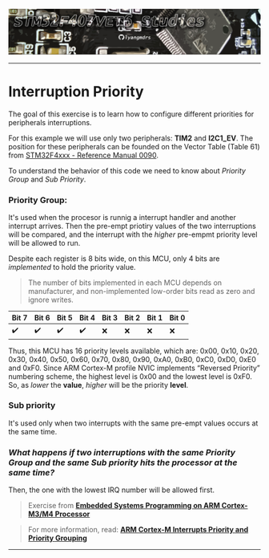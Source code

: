 ![header](https://github.com/lyangmdrs/interrupt_priority_exercise/blob/develop/Img/header.png)

***
# Interruption Priority

The goal of this exercise is to learn how to configure different priorities for peripherals interruptions. 

For this example we will use only two peripherals: **TIM2** and **I2C1_EV**. The position for these peripherals can be founded on the Vector Table (Table 61) from [STM32F4xxx - Reference Manual 0090](https://github.com/lyangmdrs/peripheral_interrupt_exercise/blob/develop/Docs/STM32F4xxx_-_RM0090.pdf).

To understand the behavior of this code we need to know about *Priority Group* and *Sub Priority*.

### Priority Group:
It's used when the procesor is runnig a interrupt handler and another interrupt arrives. Then the pre-empt priotiry values of the two interruptions will be compared, and the interrupt with the *higher* pre-empmt priority level will be allowed to run.

Despite each register is 8 bits wide, on this MCU, only 4 bits are *implemented* to hold the priority value. 

> The number of bits implemented in each MCU depends on manufacturer, and non-implemented low-order bits read as zero and ignore writes.

|Bit 7|Bit 6|Bit 5|Bit 4|Bit 3|Bit 2|Bit 1|Bit 0| 
|-----|-----|-----|-----|-----|-----|-----|-----|
|✔️|✔️|✔️|✔️|❌|❌|❌|❌|❌|

Thus, this MCU has 16 priority levels available, which are: 0x00, 0x10, 0x20, 0x30, 0x40, 0x50, 0x60, 0x70, 0x80, 0x90, 0xA0, 0xB0, 0xC0, 0xD0, 0xE0 and 0xF0. Since ARM Cortex-M profile NVIC implements “Reversed Priority” numbering scheme, the highest level is 0x00 and the lowest level is 0xF0. So, as *lower* the **value**, *higher* will be the priority **level**. 

### Sub priority 
 It's used only when two interrupts with the same pre-empt values occurs at the same time.
 
### ***What happens if two interruptions with the same Priority Group and the same Sub priority hits the processor at the same time?*** 
Then, the one with the lowest IRQ number will be allowed first.


> Exercise from [**Embedded Systems Programming on ARM Cortex-M3/M4 Processor**](https://www.udemy.com/course/embedded-system-programming-on-arm-cortex-m3m4/)

> For more information, read: [**ARM Cortex-M Interrupts Priority and Priority Grouping**](https://ecoderlenz.com/?p=656)

***
